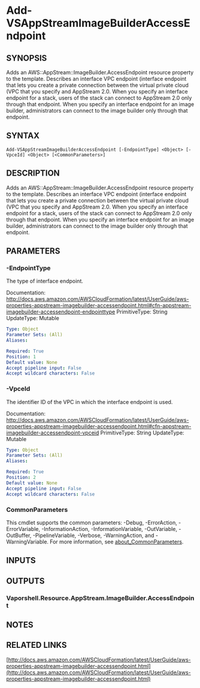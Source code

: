 # Add-VSAppStreamImageBuilderAccessEndpoint

## SYNOPSIS
Adds an AWS::AppStream::ImageBuilder.AccessEndpoint resource property to the template.
Describes an interface VPC endpoint (interface endpoint that lets you create a private connection between the virtual private cloud (VPC that you specify and AppStream 2.0.
When you specify an interface endpoint for a stack, users of the stack can connect to AppStream 2.0 only through that endpoint.
When you specify an interface endpoint for an image builder, administrators can connect to the image builder only through that endpoint.

## SYNTAX

```
Add-VSAppStreamImageBuilderAccessEndpoint [-EndpointType] <Object> [-VpceId] <Object> [<CommonParameters>]
```

## DESCRIPTION
Adds an AWS::AppStream::ImageBuilder.AccessEndpoint resource property to the template.
Describes an interface VPC endpoint (interface endpoint that lets you create a private connection between the virtual private cloud (VPC that you specify and AppStream 2.0.
When you specify an interface endpoint for a stack, users of the stack can connect to AppStream 2.0 only through that endpoint.
When you specify an interface endpoint for an image builder, administrators can connect to the image builder only through that endpoint.

## PARAMETERS

### -EndpointType
The type of interface endpoint.

Documentation: http://docs.aws.amazon.com/AWSCloudFormation/latest/UserGuide/aws-properties-appstream-imagebuilder-accessendpoint.html#cfn-appstream-imagebuilder-accessendpoint-endpointtype
PrimitiveType: String
UpdateType: Mutable

```yaml
Type: Object
Parameter Sets: (All)
Aliases:

Required: True
Position: 1
Default value: None
Accept pipeline input: False
Accept wildcard characters: False
```

### -VpceId
The identifier ID of the VPC in which the interface endpoint is used.

Documentation: http://docs.aws.amazon.com/AWSCloudFormation/latest/UserGuide/aws-properties-appstream-imagebuilder-accessendpoint.html#cfn-appstream-imagebuilder-accessendpoint-vpceid
PrimitiveType: String
UpdateType: Mutable

```yaml
Type: Object
Parameter Sets: (All)
Aliases:

Required: True
Position: 2
Default value: None
Accept pipeline input: False
Accept wildcard characters: False
```

### CommonParameters
This cmdlet supports the common parameters: -Debug, -ErrorAction, -ErrorVariable, -InformationAction, -InformationVariable, -OutVariable, -OutBuffer, -PipelineVariable, -Verbose, -WarningAction, and -WarningVariable. For more information, see [about_CommonParameters](http://go.microsoft.com/fwlink/?LinkID=113216).

## INPUTS

## OUTPUTS

### Vaporshell.Resource.AppStream.ImageBuilder.AccessEndpoint
## NOTES

## RELATED LINKS

[http://docs.aws.amazon.com/AWSCloudFormation/latest/UserGuide/aws-properties-appstream-imagebuilder-accessendpoint.html](http://docs.aws.amazon.com/AWSCloudFormation/latest/UserGuide/aws-properties-appstream-imagebuilder-accessendpoint.html)

